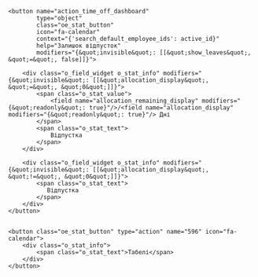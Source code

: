     <button name="action_time_off_dashboard" 
            type="object" 
            class="oe_stat_button" 
            icon="fa-calendar" 
            context="{'search_default_employee_ids': active_id}" 
            help="Залишок відпусток" 
            modifiers="{&quot;invisible&quot;: [[&quot;show_leaves&quot;, &quot;=&quot;, false]]}">
        
        <div class="o_field_widget o_stat_info" modifiers="{&quot;invisible&quot;: [[&quot;allocation_display&quot;, &quot;=&quot;, &quot;0&quot;]]}">
            <span class="o_stat_value">
                <field name="allocation_remaining_display" modifiers="{&quot;readonly&quot;: true}"/>/<field name="allocation_display" modifiers="{&quot;readonly&quot;: true}"/> Дні
            </span>
            <span class="o_stat_text">
                Відпустка
            </span>
        </div> 

        <div class="o_field_widget o_stat_info" modifiers="{&quot;invisible&quot;: [[&quot;allocation_display&quot;, &quot;!=&quot;, &quot;0&quot;]]}">
            <span class="o_stat_text">
               Відпустка
            </span>
        </div>
    </button>


    <button class="oe_stat_button" type="action" name="596" icon="fa-calendar">
        <div class="o_stat_info">
            <span class="o_stat_text">Табелі</span>
        </div>
    </button>